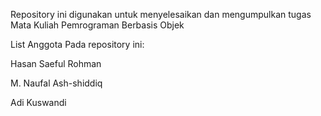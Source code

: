 Repository ini digunakan untuk menyelesaikan dan mengumpulkan tugas Mata Kuliah Pemrograman Berbasis Objek

List Anggota Pada repository ini:

Hasan Saeful Rohman

M. Naufal Ash-shiddiq

Adi Kuswandi
